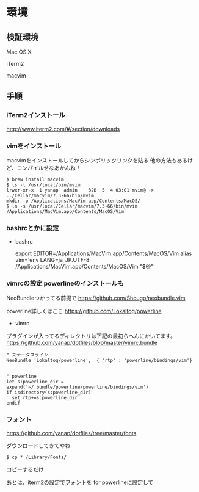 # 環境

## 検証環境

Mac OS X

iTerm2

macvim

## 手順

### iTerm2インストール

http://www.iterm2.com/#/section/downloads

### vimをインストール

macvimをインストールしてからシンボリックリンクを貼る
他の方法もあるけど、コンパイルせなあかんね！

    $ brew install macvim
    $ ls -l /usr/local/bin/mvim
    lrwxr-xr-x  1 yanap  admin    32B  5  4 03:01 mvim@ -> ../Cellar/macvim/7.3-66/bin/mvim
    mkdir -p /Applications/MacVim.app/Contents/MacOS/
    $ ln -s /usr/local/Cellar/macvim/7.3-66/bin/mvim /Applications/MacVim.app/Contents/MacOS/Vim

### bashrcとかに設定

* bashrc


    export EDITOR=/Applications/MacVim.app/Contents/MacOS/Vim
    alias vim='env LANG=ja_JP.UTF-8 /Applications/MacVim.app/Contents/MacOS/Vim "$@"'


### vimrcの設定 powerlineのインストールも

NeoBundleつかってる前提で
https://github.com/Shougo/neobundle.vim

powerline詳しくはここ
https://github.com/Lokaltog/powerline



* vimrc

プラグインが入ってるディレクトリは下記の最初らへんにかいてます。
https://github.com/yanap/dotfiles/blob/master/vimrc.bundle


    " ステータスライン
    NeoBundle 'Lokaltog/powerline',  { 'rtp' : 'powerline/bindings/vim'}


    " powerline
    let s:powerline_dir = expand('~/.bundle/powerline/powerline/bindings/vim')
    if isdirectory(s:powerline_dir)
      set rtp+=s:powerline_dir
    endif

### フォント

https://github.com/yanap/dotfiles/tree/master/fonts

ダウンロードしてきてやね

    $ cp * /Library/Fonts/

コピーするだけ

あとは、iterm2の設定でフォントを for powerlineに設定して
